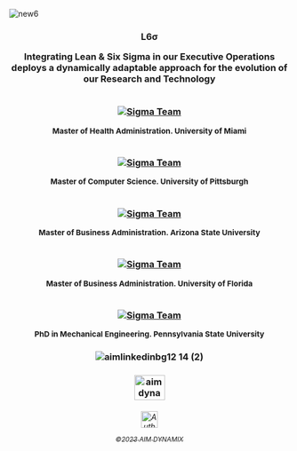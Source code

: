 ![new6](https://user-images.githubusercontent.com/119469038/210111370-575c1231-49f1-4ec9-9e23-1bb764d4bd13.jpeg)

  <h3 align="middle">

 L6σ


Integrating Lean & Six Sigma in our Executive Operations deploys a dynamically adaptable approach for the evolution of our Research and Technology


#

<h3 align="center"> 
  
  <a href='https://github.com/lucienleighton' target="_blank"><img alt='Sigma Team' src='https://img.shields.io/badge/Lucien_Leighton_|_Founder_and_CEO-100000?style=for-the-badge&logo=Sigma Team&logoColor=white&labelColor=14fecc&color=14fecc'/></a>


  <sub> Master of Health Administration. University of Miami </sub>


#

<h3 align="center"> 
  

  <a href='https://github.com/1natalie' target="_blank"><img alt='Sigma Team' src='https://img.shields.io/badge/Natalie_Rybak_|_Executive_Operations-100000?style=for-the-badge&logo=Sigma Team&logoColor=white&labelColor=14fecc&color=14fecc'/></a>



  <sub> Master of Computer Science. University of Pittsburgh </sub>


#

<h3 align="center"> 
  

  <a href='https://github.com/kelly-player' target="_blank"><img alt='Sigma Team' src='https://img.shields.io/badge/Kelly_Player_|_Executive_Operations-100000?style=for-the-badge&logo=Sigma Team&logoColor=white&labelColor=14fecc&color=14fecc'/></a>



  <sub> Master of Business Administration. Arizona State University </sub>

#

<h3 align="center"> 
  

  <a href='https://github.com/1gig' target="_blank"><img alt='Sigma Team' src='https://img.shields.io/badge/Gianni_Nguyen_|_Executive_Operations-100000?style=for-the-badge&logo=Sigma Team&logoColor=white&labelColor=14fecc&color=14fecc'/></a>



  <sub> Master of Business Administration. University of Florida </sub>


#

<h3 align="center"> 
  

  
  <a href='https://github.com/1bentley' target="_blank"><img alt='Sigma Team' src='https://img.shields.io/badge/Bentley_Nguyen_|_DevOps-100000?style=for-the-badge&logo=Sigma Team&logoColor=white&labelColor=14fecc&color=14fecc'/></a>



  <sub> PhD in Mechanical Engineering. Pennsylvania State University </sub>



  <h3 align="middle">

  
![aimlinkedinbg12 14 (2)](https://user-images.githubusercontent.com/119469038/209342013-ad59d147-7591-4a96-8714-495374bf51ad.png)

 <h3 align="middle">
 
   
  <a href="https://linkedin.com/company/aimdynmix/" target="blank"><img align="center" src="https://raw.githubusercontent.com/rahuldkjain/github-profile-readme-generator/master/src/images/icons/Social/linked-in-alt.svg" alt="aimdynamix" height="45" width="55" /></a>
 
  <h6 align="middle">

  <a href="https://leightonavantgardehaus.github.io">
  <img align="center" alt="Auth" width="30px" src="https://simpleicons.vercel.app/stackblitz/000" /> 

<sub>©2023 AIM DYNAMIX</sub>

   


 <h3 align="middle">

